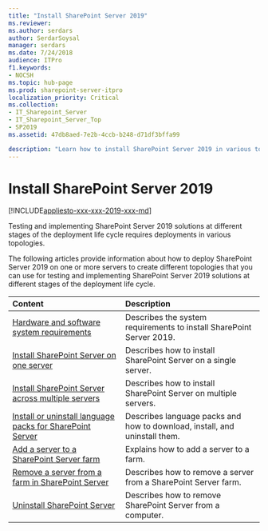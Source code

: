 ```yaml
---
title: "Install SharePoint Server 2019"
ms.reviewer: 
ms.author: serdars
author: SerdarSoysal
manager: serdars
ms.date: 7/24/2018
audience: ITPro
f1.keywords:
- NOCSH
ms.topic: hub-page
ms.prod: sharepoint-server-itpro
localization_priority: Critical
ms.collection:
- IT_Sharepoint_Server
- IT_Sharepoint_Server_Top
- SP2019
ms.assetid: 47db8aed-7e2b-4ccb-b248-d71df3bffa99

description: "Learn how to install SharePoint Server 2019 in various topologies."
---
```


# Install SharePoint Server 2019

[!INCLUDE[appliesto-xxx-xxx-2019-xxx-md](../includes/appliesto-xxx-xxx-2019-xxx-md.md)]
  
Testing and implementing SharePoint Server 2019 solutions at different stages of the deployment life cycle requires deployments in various topologies.
  
The following articles provide information about how to deploy SharePoint Server 2019 on one or more servers to create different topologies that you can use for testing and implementing SharePoint Server 2019 solutions at different stages of the deployment life cycle.
  
|**Content**|**Description**|
|:-----|:-----|
|[Hardware and software system requirements](hardware-and-software-requirements-2019.md) <br/> |Describes the system requirements to install SharePoint Server 2019. <br/> |
|[Install SharePoint Server on one server](install-sharepoint-server-2016-on-one-server.md) <br/> |Describes how to install SharePoint Server on a single server.  <br/> |
|[Install SharePoint Server across multiple servers](install-sharepoint-server-2016-across-multiple-servers.md) <br/> |Describes how to install SharePoint Server on multiple servers.  <br/> |
|[Install or uninstall language packs for SharePoint Server](install-uninstall-language-packs-2019.md) <br/> |Describes language packs and how to download, install, and uninstall them.  <br/> |
|[Add a server to a SharePoint Server farm](add-a-server-to-a-sharepoint-server-2016-farm.md) <br/> |Explains how to add a server to a farm.  <br/> |
|[Remove a server from a farm in SharePoint Server](../administration/remove-a-server-from-a-farm-in-sharepoint-server-2016.md) <br/> |Describes how to remove a server from a SharePoint Server farm.  <br/> |
|[Uninstall SharePoint Server](../administration/uninstall-sharepoint-server-2016.md) <br/> |Describes how to remove SharePoint Server from a computer.  <br/> |
   

